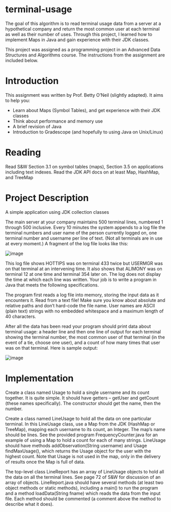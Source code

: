 # terminal-usage
The goal of this algorithm is to read terminal usage data from a server at a hypothetical company and 
return the most common user at each terminal as well as their number of uses. Through this project, I 
learned how to implement Maps in Java and gain experience with their JDK classes. 

This project was assigned as a programming project in an Advanced Data Structures and Algorithms course.
The instructions from the assignment are included below.

# Introduction
This assignment was written by Prof. Betty O’Neil (slightly adapted).
It aims to help you:
- Learn about Maps (Symbol Tables), and get experience with their JDK classes
- Think about performance and memory use
- A brief revision of Java
- Introduction to Gradescope (and hopefully to using Java on Unix/Linux)

# Reading
Read S&W Section 3.1 on symbol tables (maps), Section 3.5 on applications including text indexes. Read
the JDK API docs on at least Map, HashMap, and TreeMap

# Project Description
A simple application using JDK collection classes

The main server at your company maintains 500 terminal lines, numbered 1 through 500 inclusive. Every 10
minutes the system appends to a log file the terminal numbers and user name of the person currently logged
on, one terminal number and username per line of text. (Not all terminals are in use at every moment.) A
fragment of the log file looks like this:

![image](https://user-images.githubusercontent.com/91640554/166058827-93d17288-b2b2-42d4-9015-b144261912f9.png)
 
This log file shows HOTTIPS was on terminal 433 twice but USERMGR was on that terminal at an intervening
time. It also shows that ALIMONY was on terminal 12 at one time and terminal 354 later on. The log does
not display the time at which each line was written. Your job is to write a program in Java that meets the
following specifications.

The program first reads a log file into memory, storing the input data as it encounters it. Read from a
text file! Make sure you know about absolute and relative paths and don’t hard-code the file name. User
names are ASCII (plain text) strings with no embedded whitespace and a maximum length of 40 characters.

After all the data has been read your program should print data about terminal usage: a header line and then
one line of output for each terminal showing the terminal number, the most common user of that terminal
(in the event of a tie, choose one user), and a count of how many times that user was on that terminal. Here
is sample output:

![image](https://user-images.githubusercontent.com/91640554/166058867-3642023a-8c40-4b05-b8a7-056cfc92b8eb.png)

# Implementation
Create a class named Usage to hold a single username and its count together. It is quite simple. It
should have getters – getUser and getCount (these names specifically). The constructor should get
the name, then the number.
  
Create a class named LineUsage to hold all the data on one particular terminal. In this LineUsage
class, use a Map from the JDK (HashMap or TreeMap), mapping each username to its count, an
Integer. The map’s name should be lines. See the provided program FrequencyCounter.java for an
example of using a Map to hold a count for each of many strings. LineUsage should have methods
addObservation(String username) and Usage findMaxUsage(), which returns the Usage object for
the user with the highest count. Note that Usage is not used in the map, only in the delivery of results
once the Map is full of data.
  
The top-level class LineReport has an array of LineUsage objects to hold all the data on all the
terminal lines. See page 72 of S&W for discussion of an array of objects. LineReport.java should
have several methods (at least two object methods or static methods), including a main() to run the
program and a method loadData(String fname) which reads the data from the input file. Each
method should be commented (a comment above the method to describe what it does).
